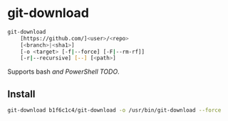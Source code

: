 # git-download

```bash
git-download
    [https://github.com/]<user>/<repo>
    [<branch>|<sha1>]
    [-o <target> [-f|--force] [-F|--rm-rf]]
    [-r|--recursive] [--] [<path>]
```

Supports bash _and PowerShell TODO_.

## Install

```bash
git-download b1f6c1c4/git-download -o /usr/bin/git-download --force
```
